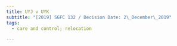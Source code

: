 ```yaml
---
title: UYJ v UYK
subtitle: "[2019] SGFC 132 / Decision Date: 2\_December\_2019"
tags:
  - care and control; relocation

---
```

